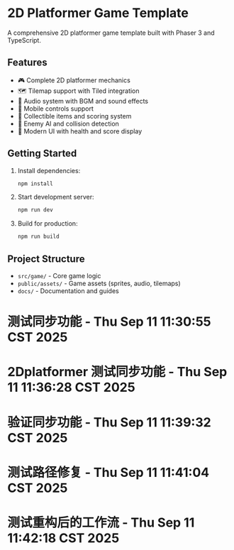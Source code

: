 # 2D Platformer Game Template

A comprehensive 2D platformer game template built with Phaser 3 and TypeScript.

## Features

- 🎮 Complete 2D platformer mechanics
- 🗺️ Tilemap support with Tiled integration
- 🎵 Audio system with BGM and sound effects
- 📱 Mobile controls support
- 🎯 Collectible items and scoring system
- 👾 Enemy AI and collision detection
- 🎨 Modern UI with health and score display

## Getting Started

1. Install dependencies:
   ```bash
   npm install
   ```

2. Start development server:
   ```bash
   npm run dev
   ```

3. Build for production:
   ```bash
   npm run build
   ```

## Project Structure

- `src/game/` - Core game logic
- `public/assets/` - Game assets (sprites, audio, tilemaps)
- `docs/` - Documentation and guides

<!-- Test sync trigger - $(date) - Retest after fixes -->
# 测试同步功能 - Thu Sep 11 11:30:55 CST 2025
# 2Dplatformer 测试同步功能 - Thu Sep 11 11:36:28 CST 2025
# 验证同步功能 - Thu Sep 11 11:39:32 CST 2025
# 测试路径修复 - Thu Sep 11 11:41:04 CST 2025
# 测试重构后的工作流 - Thu Sep 11 11:42:18 CST 2025
